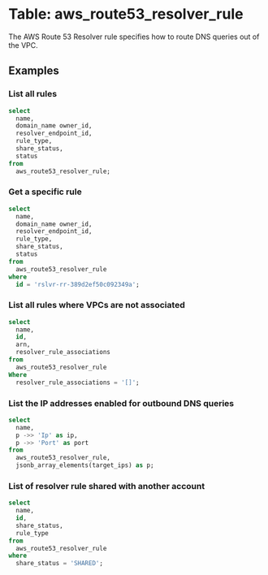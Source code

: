 # Table: aws_route53_resolver_rule

The AWS Route 53 Resolver rule specifies how to route DNS queries out of the VPC.

## Examples

### List all rules

```sql
select
  name,
  domain_name owner_id,
  resolver_endpoint_id,
  rule_type,
  share_status,
  status
from
  aws_route53_resolver_rule;
```


### Get a specific rule

```sql
select
  name,
  domain_name owner_id,
  resolver_endpoint_id,
  rule_type,
  share_status,
  status
from
  aws_route53_resolver_rule
where
  id = 'rslvr-rr-389d2ef50c092349a';
```


### List all rules where VPCs are not associated

```sql
select
  name,
  id,
  arn,
  resolver_rule_associations
from
  aws_route53_resolver_rule
Where
  resolver_rule_associations = '[]';
```


### List the IP addresses enabled for outbound DNS queries

```sql
select
  name,
  p ->> 'Ip' as ip,
  p ->> 'Port' as port
from
  aws_route53_resolver_rule,
  jsonb_array_elements(target_ips) as p;
```


### List of resolver rule shared with another account

```sql
select
  name,
  id,
  share_status,
  rule_type
from
  aws_route53_resolver_rule
where
  share_status = 'SHARED';
```